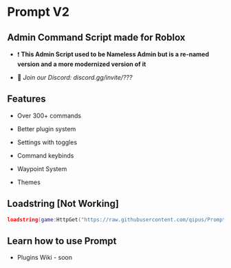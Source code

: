 # Prompt V2
## Admin Command Script made for Roblox

- ❗ **This Admin Script used to be Nameless Admin but is a re-named version and a more modernized version of it**

- 💬 *Join our Discord: discord.gg/invite/???*

## Features
- Over 300+ commands

- Better plugin system

- Settings with toggles

- Command keybinds

- Waypoint System

- Themes

## Loadstring [Not Working]

```lua
loadstring(game:HttpGet("https://raw.githubusercontent.com/qipus/Prompt/main/Main.lua"))()
```

## Learn how to use Prompt
- Plugins Wiki - soon
